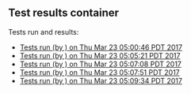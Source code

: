 Test results container
--

Tests run and results: 

 * [Tests run (by ) on Thu Mar 23 05:00:46 PDT 2017](20170323-0500-46.md)
 * [Tests run (by ) on Thu Mar 23 05:05:21 PDT 2017](20170323-0505-21.md)
 * [Tests run (by ) on Thu Mar 23 05:07:08 PDT 2017](20170323-0507-08.md)
 * [Tests run (by ) on Thu Mar 23 05:07:51 PDT 2017](20170323-0507-51.md)
 * [Tests run (by ) on Thu Mar 23 05:09:34 PDT 2017](20170323-0509-34.md)
